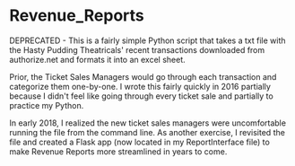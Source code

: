 # Revenue_Reports
DEPRECATED - This is a fairly simple Python script that takes a txt file with the Hasty Pudding Theatricals' recent transactions downloaded from authorize.net and formats it into an excel sheet. 

  Prior, the Ticket Sales Managers would go through each transaction and categorize them one-by-one. I wrote this fairly quickly in 2016 partially because I didn't feel like going through every ticket sale and partially to practice my Python. 

  In early 2018, I realized the new ticket sales managers were uncomfortable running the file from the command line. As another exercise, I revisited the file and created a Flask app (now located in my ReportInterface file) to make Revenue Reports more streamlined in years to come. 
